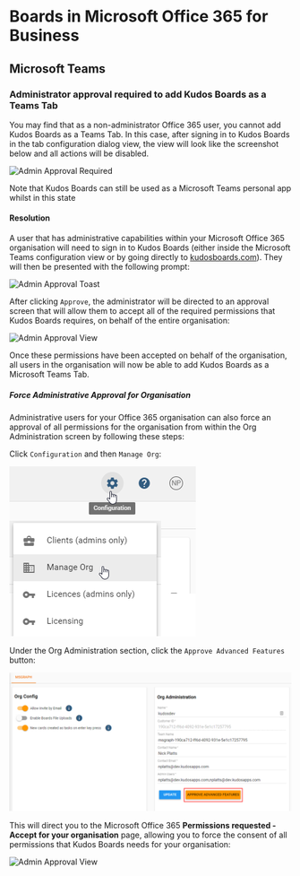 # Boards in Microsoft Office 365 for Business

## Microsoft Teams

### Administrator approval required to add Kudos Boards as a Teams Tab

You may find that as a non-administrator Office 365 user, you cannot add Kudos Boards as a Teams Tab. In this case, after signing in to Kudos Boards in the tab configuration dialog view, the view will look like the screenshot below and all actions will be disabled.

![Admin Approval Required](../../assets/msgraph/teams_admin_approval_required.png)

Note that Kudos Boards can still be used as a Microsoft Teams personal app whilst in this state

#### Resolution

A user that has administrative capabilities within your Microsoft Office 365 organisation will need to sign in to Kudos Boards (either inside the Microsoft Teams configuration view or by going directly to [kudosboards.com](https://kudosboards.com)). They will then be presented with the following prompt:

![Admin Approval Toast](../../assets/msgraph/administrator_approval_toast.png)

After clicking `Approve`, the administrator will be directed to an approval screen that will allow them to accept all of the required permissions that Kudos Boards requires, on behalf of the entire organisation:

![Admin Approval View](../../assets/msgraph/administrator_approval_view.png)

Once these permissions have been accepted on behalf of the organisation, all users in the organisation will now be able to add Kudos Boards as a Microsoft Teams Tab.

##### Force Administrative Approval for Organisation

Administrative users for your Office 365 organisation can also force an approval of all permissions for the organisation from within the Org Administration screen by following these steps:

Click `Configuration` and then `Manage Org`:

![](/assets/boards/config-manage_org.png)

Under the Org Administration section, click the `Approve Advanced Features` button:

![](/assets/boards/org-admin-approve-advanced.png)

This will direct you to the Microsoft Office 365 **Permissions requested - Accept for your organisation** page, allowing you to force the consent of all permissions that Kudos Boards needs for your organisation:

![Admin Approval View](../../assets/msgraph/administrator_approval_view.png)

